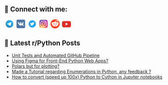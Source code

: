 ## 🔎 Connect with me:
[<img src="https://github.com/bullbesh/bullbesh/blob/main/images/Telegram.png" width="32" height="32" />](https://t.me/bullbesh)
[<img src="https://github.com/bullbesh/bullbesh/blob/main/images/VK.png" width="32" height="32" />](https://vk.com/bullbesh)
[<img src="https://github.com/bullbesh/bullbesh/blob/main/images/Twitter.png" width="32" height="32" />](https://twitter.com/bullbesh1)
[<img src="https://github.com/bullbesh/bullbesh/blob/main/images/Instagram.png" width="32" height="32" />](https://www.instagram.com/bullbesh)
[<img src="https://github.com/bullbesh/bullbesh/blob/main/images/Reddit.png" width="32" height="32" />](https://www.reddit.com/user/bullbesh)
[<img src="https://github.com/bullbesh/bullbesh/blob/main/images/YouTube.png" width="32" height="32" />](https://www.youtube.com/channel/UCtfjRs6uzgq5mfm8S06WTcg)

## 📕 Latest r/Python Posts
<!-- BLOG-POST-LIST:START -->
- [Unit Tests and Automated GitHub Pipeline](https://www.reddit.com/r/Python/comments/171h3jb/unit_tests_and_automated_github_pipeline/)
- [Using Figma for Front-End Python Web Apps?](https://www.reddit.com/r/Python/comments/171dyn9/using_figma_for_frontend_python_web_apps/)
- [Polars but for plotting?](https://www.reddit.com/r/Python/comments/171dgls/polars_but_for_plotting/)
- [Made a Tutorial regarding Enumerations in Python, any feedback ?](https://www.reddit.com/r/Python/comments/171d6bq/made_a_tutorial_regarding_enumerations_in_python/)
- [How to convert &lpar;speed up 100x&rpar; Python to Cython in Jupyter notebooks](https://www.reddit.com/r/Python/comments/171d5uj/how_to_convert_speed_up_100x_python_to_cython_in/)
<!-- BLOG-POST-LIST:END -->
